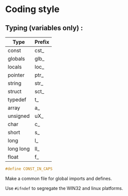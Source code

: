 # Coding style
## Typing (variables only) :
| Type      | Prefix  |
|-----------|---------|
| const     | cst_    |
| globals   | glb_    |
| locals    | loc_    |
| pointer   | ptr_    |
| string    | str_    |
| struct    | sct_    |
| typedef   | t_      |
| array     | a_      |
| unsigned  | uX_     |
| char      | c_      |
| short     | s_      |
| long      | l_      |
| long long | ll_     |
| float     | f_      |

```c
#define CONST_IN_CAPS
```
Make a common file for global imports and defines.

Use `#ifndef` to segregate the WIN32 and linux platforms.